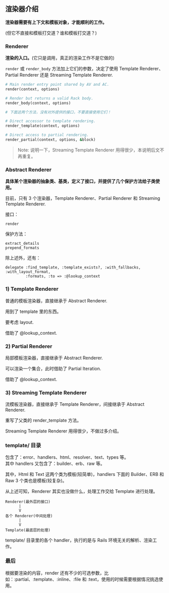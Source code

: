 ## 渲染器介绍

**渲染器需要有上下文和模板对象，才能顺利的工作。**

(但它不直接和模板打交道？谁和模板打交道？)

### Renderer

**渲染的入口。**(它只是调用，真正的渲染工作不是它做的)

`render` 或 `render_body` 方法加上它们的参数，决定了使用 Template Renderer、Partial Renderer 还是 Streaming Template Renderer.

```ruby
# Main render entry point shared by AV and AC.
render(context, options)

# Render but returns a valid Rack body.
render_body(context, options)

# 下面这两个方法，没有对外提供的接口，不要直接使用它们！

# Direct accessor to template rendering.
render_template(context, options)

# Direct access to partial rendering.
render_partial(context, options, &block)
```

> Note: 说明一下，Streaming Template Renderer 用得很少，本说明后文不再重复。

### Abstract Renderer

**具体某个渲染器的抽象类、基类，定义了接口，并提供了几个保护方法给子类使用。**

目前，只有 3 个渲染器，Template Renderer、Partial Renderer 和 Streaming Template Renderer.

接口：

```
render
```

保护方法：

```
extract_details
prepend_formats
```

除上述外，还有：

```
delegate :find_template, :template_exists?, :with_fallbacks, :with_layout_format,
         :formats, :to => :@lookup_context
```

### 1) Template Renderer

普通的模板渲染器，直接继承于 Abstract Renderer.

用到了 template 里的东西。

要考虑 layout.

借助了 @lookup_context.

### 2) Partial Renderer

局部模板渲染器，直接继承于 Abstract Renderer.

可以渲染一个集合，此时借助了 Partial Iteration.

借助了 @lookup_context.

### 3) Streaming Template Renderer

流模板渲染器，直接继承于 Template Renderer，间接继承于 Abstract Renderer.

重写了父类的 render_template 方法。

Streaming Template Renderer 用得很少，不做过多介绍。

### template/ 目录

包含了：error、handlers、html、resolver、text、types 等。<br>
其中 handlers 又包含了：builder、erb、raw 等。

其中，Html 和 Text 这两个类为模板(较简单)，handlers 下面的 Builder、ERB 和 Raw 3 个类也是模板(较复杂)。

从上述可知，Renderer 其实也没做什么，处理工作交给 Template 进行处理。

```
Renderer(最外层的接口)
      |
      V
各个 Renderer(中间处理)
      |
      V
Template(最底层的处理)
```

template/ 目录里的各个 handler，执行的是与 Rails 环境无关的解析、渲染工作。

### 最后

根据要渲染的内容，render 还有不少的可选参数，比如：:partial、:template、:inline、:file 和 :text，使用的时候需要根据情况挑选使用。
